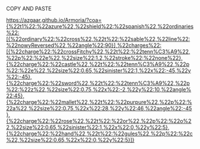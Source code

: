 COPY AND PASTE

https://azgaar.github.io/Armoria/?coa={%22t1%22:%22azure%22,%22shield%22:%22spanish%22,%22ordinaries%22:[{%22ordinary%22:%22cross%22,%22t%22:%22sable%22,%22line%22:%22nowyReversed%22,%22angle%22:90}],%22charges%22:[{%22charge%22:%22crossFitchy%22,%22t%22:%22tenn%C3%A9%22,%22p%22:%22e%22,%22size%22:1.2,%22stroke%22:%22none%22},{%22charge%22:%22castle%22,%22t%22:%22tenn%C3%A9%22,%22p%22:%22e%22,%22size%22:0.65,%22sinister%22:1,%22x%22:-45,%22y%22:-45},{%22charge%22:%22sword%22,%22t%22:%22tenn%C3%A9%22,%22p%22:%22z%22,%22size%22:0.75,%22x%22:-2,%22y%22:10,%22angle%22:45},{%22charge%22:%22mallet%22,%22t%22:%22purpure%22,%22p%22:%22a%22,%22size%22:0.75,%22x%22:28,%22y%22:46,%22angle%22:-45},{%22charge%22:%22rose%22,%22t%22:%22or%22,%22p%22:%22o%22,%22size%22:0.65,%22sinister%22:1,%22x%22:0,%22y%22:5},{%22charge%22:%22hand%22,%22t%22:%22gules%22,%22p%22:%22c%22,%22size%22:0.65,%22x%22:0,%22y%22:5}]}